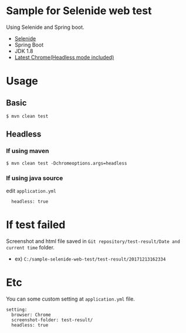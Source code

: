 # Sample for Selenide web test
Using Selenide and Spring boot.
- [Selenide](http://selenide.org/)
- Spring Boot
- JDK 1.8
- [Latest Chrome(Headless mode included)](https://www.google.com/chrome/browser/desktop/index.html)

# Usage
## Basic
```
$ mvn clean test
```

## Headless
### If using maven
```
$ mvn clean test -Dchromeoptions.args=headless
```

### If using java source
edit `application.yml`
```
  headless: true
```

# If test failed
Screenshot and html file saved in `Git repository/test-result/Date and current time` folder.

- ex) `C:/sample-selenide-web-test/test-result/20171213162334`

# Etc
You can some custom setting at `application.yml` file.
```
setting:
  browser: Chrome
  screenshot-folder: test-result/
  headless: true

```